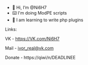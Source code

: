 - 👋 Hi, I’m @Ni6H7
- ⌨️ I'm doing ModPE scripts
- 🌱 I am learning to write php plugins

Links:

VK - https://VK.com/Ni6H7

Mail - ivor_real@vk.com

Donate - https://qiwi/n/DEADLINEE


<!---
Ni6H7/Ni6H7 — это ✨ специальный ✨ репозиторий, потому что его `README.md` (этот файл) отображается в вашем профиле GitHub.
Вы можете щелкнуть ссылку «Предварительный просмотр», чтобы просмотреть свои изменения.
--->
